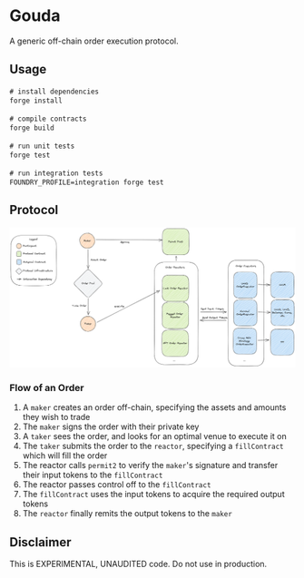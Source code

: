 # Gouda
A generic off-chain order execution protocol. 

## Usage

```
# install dependencies
forge install

# compile contracts
forge build

# run unit tests
forge test

# run integration tests
FOUNDRY_PROFILE=integration forge test
```

## Protocol

![Architecture Diagram](./assets/gouda-architecture.png)

### Flow of an Order
1. A `maker` creates an order off-chain, specifying the assets and amounts they wish to trade
2. The `maker` signs the order with their private key
3. A `taker` sees the order, and looks for an optimal venue to execute it on
4. The `taker` submits the order to the `reactor`, specifying a `fillContract` which will fill the order
5. The reactor calls `permit2` to verify the `maker`'s signature and transfer their input tokens to the `fillContract`
6. The reactor passes control off to the `fillContract`
7. The `fillContract` uses the input tokens to acquire the required output tokens
8. The `reactor` finally remits the output tokens to the `maker`

## Disclaimer
This is EXPERIMENTAL, UNAUDITED code. Do not use in production.
